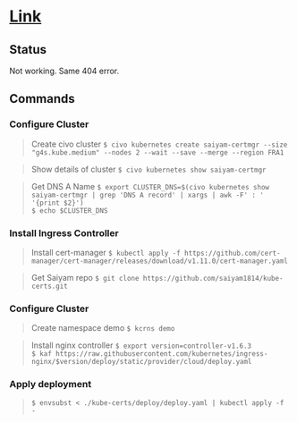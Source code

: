 # [Link](https://youtu.be/KAa2l0oycOk?t=979)

## Status

Not working. Same 404 error.

## Commands

### Configure Cluster

> Create civo cluster
> `$ civo kubernetes create saiyam-certmgr --size "g4s.kube.medium" --nodes 2 --wait --save --merge --region FRA1`

> Show details of cluster
> `$ civo kubernetes show saiyam-certmgr`

> Get DNS A Name
> `$ export CLUSTER_DNS=$(civo kubernetes show saiyam-certmgr | grep 'DNS A record' | xargs | awk -F' : ' '{print $2}')` \
> `$ echo $CLUSTER_DNS`

### Install Ingress Controller

> Install cert-manager
> `$ kubectl apply -f https://github.com/cert-manager/cert-manager/releases/download/v1.11.0/cert-manager.yaml`

> Get Saiyam repo
> `$ git clone https://github.com/saiyam1814/kube-certs.git`

### Configure Cluster

> Create namespace demo
> `$ kcrns demo`

> Install nginx controller
> `$ export version=controller-v1.6.3` \
> `$ kaf https://raw.githubusercontent.com/kubernetes/ingress-nginx/$version/deploy/static/provider/cloud/deploy.yaml`

### Apply deployment

> `$ envsubst < ./kube-certs/deploy/deploy.yaml | kubectl apply -f -`
